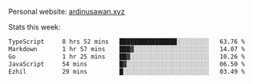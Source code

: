 Personal website: [ardinusawan.xyz](https://ardinusawan.xyz)

Stats this week:
<!--START_SECTION:waka-->

```txt
TypeScript     8 hrs 52 mins   ████████████████░░░░░░░░░   63.76 %
Markdown       1 hr 57 mins    ███▓░░░░░░░░░░░░░░░░░░░░░   14.07 %
Go             1 hr 25 mins    ██▓░░░░░░░░░░░░░░░░░░░░░░   10.26 %
JavaScript     54 mins         █▓░░░░░░░░░░░░░░░░░░░░░░░   06.50 %
Ezhil          29 mins         █░░░░░░░░░░░░░░░░░░░░░░░░   03.49 %
```

<!--END_SECTION:waka-->

